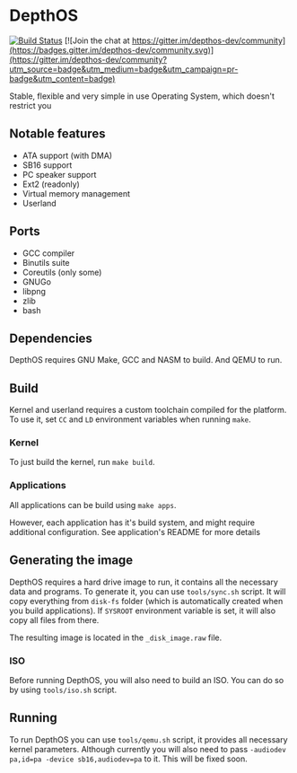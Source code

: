 # DepthOS
[![Build Status](https://github.com/FedorLap2006/DepthOS/actions/workflows/kernel.yml/badge.svg)](https://github.com/FedorLap2006/DepthOS/actions/workflows/kernel.yml)
[![Join the chat at https://gitter.im/depthos-dev/community](https://badges.gitter.im/depthos-dev/community.svg)](https://gitter.im/depthos-dev/community?utm_source=badge&utm_medium=badge&utm_campaign=pr-badge&utm_content=badge)

Stable, flexible and very simple in use Operating System, which doesn't restrict you

## Notable features
- ATA support (with DMA)
- SB16 support
- PC speaker support
- Ext2 (readonly)
- Virtual memory management
- Userland

## Ports
- GCC compiler
- Binutils suite
- Coreutils (only some)
- GNUGo
- libpng
- zlib
- bash

## Dependencies
DepthOS requires GNU Make, GCC and NASM to build. And QEMU to run.

## Build
Kernel and userland requires a custom toolchain compiled for the platform.
To use it, set `CC` and `LD` environment variables when running `make`.

### Kernel
To just build the kernel, run `make build`.

### Applications
All applications can be build using `make apps`.

However, each application has it's build system, and might require additional configuration. See application's README for more details

## Generating the image

DepthOS requires a hard drive image to run, it contains all the necessary data and programs.
To generate it, you can use `tools/sync.sh` script. It will copy everything from `disk-fs` folder (which is automatically created when you build applications).
If `SYSROOT` environment variable is set, it will also copy all files from there.

The resulting image is located in the `_disk_image.raw` file.

### ISO
Before running DepthOS, you will also need to build an ISO. You can do so by using `tools/iso.sh` script.

## Running

To run DepthOS you can use `tools/qemu.sh` script, it provides all necessary kernel parameters.
Although currently you will also need to pass `-audiodev pa,id=pa -device sb16,audiodev=pa` to it. This will be fixed soon.
